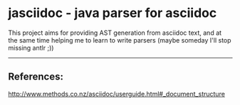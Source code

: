 # jasciidoc - java parser for asciidoc

This project aims for providing AST generation from asciidoc text, and at the same time helping me to learn to write parsers (maybe someday I'll stop missing antlr ;))

------------------
## References:
<http://www.methods.co.nz/asciidoc/userguide.html#_document_structure>